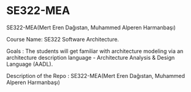 # SE322-MEA
SE322-MEA(Mert Eren Dağıstan, Muhammed Alperen Harmanbaşı)

Course Name: SE322 Software Architecture.

Goals : The students will get familiar with architecture modeling via an architecture description language - Architecture Analysis & Design Language (AADL).

Description of the Repo : SE322-MEA(Mert Eren Dağıstan, Muhammed Alperen Harmanbaşı)
